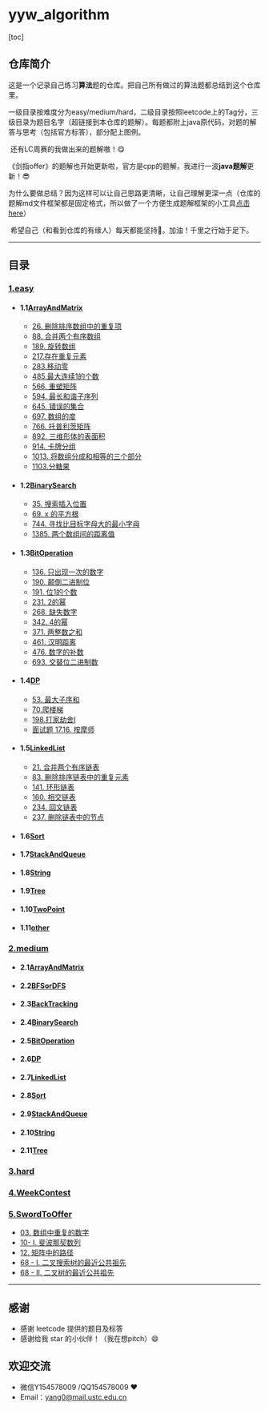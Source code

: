 # yyw_algorithm
[toc]

## 仓库简介

​	这是一个记录自己练习**算法**题的仓库。把自己所有做过的算法题都总结到这个仓库里。

​	一级目录按难度分为easy/medium/hard，二级目录按照leetcode上的Tag分，三级目录为题目名字（超链接到本仓库的题解）。每题都附上java原代码，对题的解答与思考（包括官方标答），部分配上图例。

​	还有LC周赛的我做出来的题解嗷！😋

​	《剑指offer》的题解也开始更新啦，官方是cpp的题解，我进行一波**java题解**更新！😎

​	为什么要做总结？因为这样可以让自己思路更清晰，让自己理解更深一点（仓库的题解md文件框架都是固定格式，所以做了一个方便生成题解框架的小工具[点击here](https://github.com/ustcyyw/markdown_tool)）

​	希望自己（和看到仓库的有缘人）每天都能坚持:muscle:。加油！千里之行始于足下。

---



## 目录

### 	[1.easy](https://github.com/ustcyyw/yyw_algorithm/tree/master/easy)
* #### 1.1[ArrayAndMatrix](https://github.com/ustcyyw/yyw_algorithm/tree/master/easy/ArrayAndMatrix)
    * [26. 删除排序数组中的重复项](https://github.com/ustcyyw/yyw_algorithm/blob/master/easy/ArrayAndMatrix/removeDuplicates.md)
    * [88. 合并两个有序数组](https://github.com/ustcyyw/yyw_algorithm/blob/master/easy/ArrayAndMatrix/merge88.md) 
    * [189. 旋转数组](https://github.com/ustcyyw/yyw_algorithm/blob/master/easy/ArrayAndMatrix/rotate.md)
    * [217.存在重复元素](https://github.com/ustcyyw/yyw_algorithm/blob/master/easy/ArrayAndMatrix/containsDuplicate.md)
    * [283.移动零](https://github.com/ustcyyw/yyw_algorithm/blob/master/easy/ArrayAndMatrix/moveZeroes.md)
    * [485.最大连续1的个数](https://github.com/ustcyyw/yyw_algorithm/blob/master/easy/ArrayAndMatrix/findMaxConsecutiveOnes485.md)
    * [566. 重塑矩阵](https://github.com/ustcyyw/yyw_algorithm/blob/master/easy/ArrayAndMatrix/matrixReshape.md)
    * [594. 最长和谐子序列](https://github.com/ustcyyw/yyw_algorithm/blob/master/easy/ArrayAndMatrix/findLHS.md)
    * [645. 错误的集合](https://github.com/ustcyyw/yyw_algorithm/blob/master/easy/ArrayAndMatrix/findErrorNums645.md)
    * [697. 数组的度](https://github.com/ustcyyw/yyw_algorithm/blob/master/easy/ArrayAndMatrix/findShortestSubArray.md)
    * [766. 托普利茨矩阵](https://github.com/ustcyyw/yyw_algorithm/blob/master/easy/ArrayAndMatrix/isToeplitzMatrix.md)
    * [892. 三维形体的表面积](https://github.com/ustcyyw/yyw_algorithm/blob/master/easy/ArrayAndMatrix/surfaceArea.md)
    * [914. 卡牌分组](https://github.com/ustcyyw/yyw_algorithm/blob/master/easy/ArrayAndMatrix/hasGroupsSizeX.md)
    * [1013. 将数组分成和相等的三个部分](https://github.com/ustcyyw/yyw_algorithm/blob/master/easy/ArrayAndMatrix/canThreePartsEqualSum.md)
    * [1103.分糖果](https://github.com/ustcyyw/yyw_algorithm/blob/master/easy/ArrayAndMatrix/distributeCandies.md)
    
* #### 1.2[BinarySearch](https://github.com/ustcyyw/yyw_algorithm/tree/master/easy/BinarySearch)
    * [35. 搜索插入位置](https://github.com/ustcyyw/yyw_algorithm/blob/master/easy/BinarySearch/searchInsert.md)
    * [69. x 的平方根](https://github.com/ustcyyw/yyw_algorithm/blob/master/easy/BinarySearch/mySqrt.md)
    * [744. 寻找比目标字母大的最小字母](https://github.com/ustcyyw/yyw_algorithm/blob/master/easy/BinarySearch/nextGreatestLetter.md)
    * [1385. 两个数组间的距离值](https://github.com/ustcyyw/yyw_algorithm/blob/master/easy/BinarySearch/findTheDistanceValue.md)
    
* #### 1.3[BitOperation](https://github.com/ustcyyw/yyw_algorithm/tree/master/easy/BitOperation)
    * [136. 只出现一次的数字](https://github.com/ustcyyw/yyw_algorithm/blob/master/easy/BitOperation/singleNumber.md)
    * [190. 颠倒二进制位](https://github.com/ustcyyw/yyw_algorithm/blob/master/easy/BitOperation/reverseBits.md)
    * [191. 位1的个数](https://github.com/ustcyyw/yyw_algorithm/blob/master/easy/BitOperation/hammingWeight.md)
    * [231. 2的幂](https://github.com/ustcyyw/yyw_algorithm/blob/master/easy/BitOperation/isPowerOfTwo.md)
    * [268. 缺失数字](https://github.com/ustcyyw/yyw_algorithm/blob/master/easy/BitOperation/missingNumber.md)
    * [342. 4的幂](https://github.com/ustcyyw/yyw_algorithm/blob/master/easy/BitOperation/isPowerOfFour.md)
    * [371. 两整数之和](https://github.com/ustcyyw/yyw_algorithm/blob/master/easy/BitOperation/getSum.md)
    * [461. 汉明距离](https://github.com/ustcyyw/yyw_algorithm/blob/master/easy/BitOperation/hammingDistance.md)
    * [476. 数字的补数](https://github.com/ustcyyw/yyw_algorithm/blob/master/easy/BitOperation/findComplement.md)
    * [693. 交替位二进制数](https://github.com/ustcyyw/yyw_algorithm/blob/master/easy/BitOperation/hasAlternatingBits.md)
    
* #### 1.4[DP](https://github.com/ustcyyw/yyw_algorithm/tree/master/easy/DP)
    * [53. 最大子序和](https://github.com/ustcyyw/yyw_algorithm/blob/master/easy/DP/maxSubArray.md)
    * [70.爬楼梯](https://github.com/ustcyyw/yyw_algorithm/blob/master/easy/DP/climbStairs.md)
    * [198.打家劫舍I](https://github.com/ustcyyw/yyw_algorithm/blob/master/easy/DP/rob198.md)
    * [面试题 17.16. 按摩师](https://github.com/ustcyyw/yyw_algorithm/blob/master/easy/DP/massage.md)
    
* #### 1.5[LinkedList](https://github.com/ustcyyw/yyw_algorithm/tree/master/easy/LinkedList)
    * [21. 合并两个有序链表](https://github.com/ustcyyw/yyw_algorithm/blob/master/easy/LinkedList/mergeTwoLists.md)
    * [83. 删除排序链表中的重复元素](https://github.com/ustcyyw/yyw_algorithm/blob/master/easy/LinkedList/deleteDuplicates.md)
    * [141. 环形链表](https://github.com/ustcyyw/yyw_algorithm/blob/master/easy/LinkedList/hasCycle.md)
    * [160. 相交链表](https://github.com/ustcyyw/yyw_algorithm/blob/master/easy/LinkedList/getIntersectionNode.md)
    * [234. 回文链表](https://github.com/ustcyyw/yyw_algorithm/blob/master/easy/LinkedList/isPalindrome.md)
    * [237. 删除链表中的节点](https://github.com/ustcyyw/yyw_algorithm/blob/master/easy/LinkedList/deleteNode.md)

* #### 1.6[Sort](https://github.com/ustcyyw/yyw_algorithm/tree/master/easy/Sort)
* #### 1.7[StackAndQueue](https://github.com/ustcyyw/yyw_algorithm/tree/master/easy/StackAndQueue)
* #### 1.8[String](https://github.com/ustcyyw/yyw_algorithm/tree/master/easy/String)
* #### 1.9[Tree](https://github.com/ustcyyw/yyw_algorithm/tree/master/easy/Tree)
* #### 1.10[TwoPoint](https://github.com/ustcyyw/yyw_algorithm/tree/master/easy/TwoPoint)
* #### 1.11[other](https://github.com/ustcyyw/yyw_algorithm/tree/master/easy/other)

### 	[2.medium](https://github.com/ustcyyw/yyw_algorithm/tree/master/medium)

* #### 2.1[ArrayAndMatrix](https://github.com/ustcyyw/yyw_algorithm/tree/master/medium/ArrayAndMatrix)
* #### 2.2[BFSorDFS](https://github.com/ustcyyw/yyw_algorithm/tree/master/medium/BFSorDFS)
* #### 2.3[BackTracking](https://github.com/ustcyyw/yyw_algorithm/tree/master/medium/BackTracking)
* #### 2.4[BinarySearch](https://github.com/ustcyyw/yyw_algorithm/tree/master/medium/BinarySearch)
* #### 2.5[BitOperation](https://github.com/ustcyyw/yyw_algorithm/tree/master/medium/BitOperation)
* #### 2.6[DP](https://github.com/ustcyyw/yyw_algorithm/tree/master/medium/DP)
* #### 2.7[LinkedList](https://github.com/ustcyyw/yyw_algorithm/tree/master/medium/LinkedList)
* #### 2.8[Sort](https://github.com/ustcyyw/yyw_algorithm/tree/master/medium/Sort)
* #### 2.9[StackAndQueue](https://github.com/ustcyyw/yyw_algorithm/tree/master/medium/StackAndQueue)
* #### 2.10[String](https://github.com/ustcyyw/yyw_algorithm/tree/master/medium/String)
* #### 2.11[Tree](https://github.com/ustcyyw/yyw_algorithm/tree/master/medium/Tree)

### 	[3.hard]()

### [4.WeekContest](https://github.com/ustcyyw/yyw_algorithm/tree/master/WeekContest)

### [5.SwordToOffer](https://github.com/ustcyyw/yyw_algorithm/tree/master/SwordToOffer)

* [03. 数组中重复的数字](https://github.com/ustcyyw/yyw_algorithm/blob/master/SwordToOffer/findRepeatNumber.md)
* [10- I. 斐波那契数列](https://github.com/ustcyyw/yyw_algorithm/blob/master/SwordToOffer/fib.md)
* [12. 矩阵中的路径](https://github.com/ustcyyw/yyw_algorithm/blob/master/SwordToOffer/exist.md)
* [68 - I. 二叉搜索树的最近公共祖先](https://github.com/ustcyyw/yyw_algorithm/blob/master/SwordToOffer/lowestCommonAncestor.md)
* [68 - II. 二叉树的最近公共祖先](https://github.com/ustcyyw/yyw_algorithm/blob/master/SwordToOffer/lowestCommonAncestor2.md)

---


## 感谢

* 感谢 leetcode 提供的题目及标答
* 感谢给我 star 的小伙伴！（我在想pitch）:smile:

## 欢迎交流

* 微信Y154578009 /QQ154578009 ❤️​
* Email：yang0@mail.ustc.edu.cn